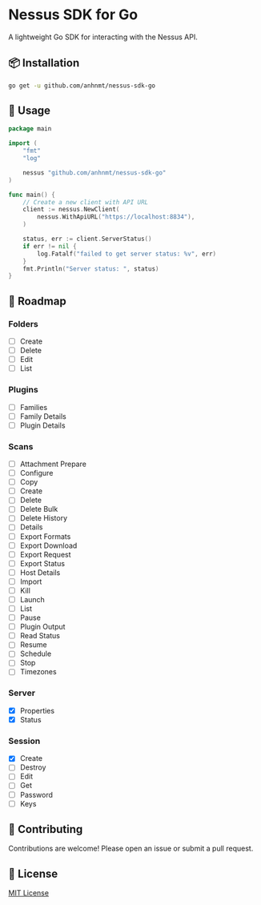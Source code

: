 # Nessus SDK for Go

A lightweight Go SDK for interacting with the Nessus API.

## 📦 Installation

```bash
go get -u github.com/anhnmt/nessus-sdk-go
````

## 🔧 Usage

```go
package main

import (
	"fmt"
	"log"

	nessus "github.com/anhnmt/nessus-sdk-go"
)

func main() {
	// Create a new client with API URL
	client := nessus.NewClient(
		nessus.WithApiURL("https://localhost:8834"),
	)

	status, err := client.ServerStatus()
	if err != nil {
		log.Fatalf("failed to get server status: %v", err)
	}
	fmt.Println("Server status: ", status)
}
```

## 📌 Roadmap

### Folders

- [ ] Create
- [ ] Delete
- [ ] Edit
- [ ] List

### Plugins

- [ ] Families
- [ ] Family Details
- [ ] Plugin Details

### Scans

- [ ] Attachment Prepare
- [ ] Configure
- [ ] Copy
- [ ] Create
- [ ] Delete
- [ ] Delete Bulk
- [ ] Delete History
- [ ] Details
- [ ] Export Formats
- [ ] Export Download
- [ ] Export Request
- [ ] Export Status
- [ ] Host Details
- [ ] Import
- [ ] Kill
- [ ] Launch
- [ ] List
- [ ] Pause
- [ ] Plugin Output
- [ ] Read Status
- [ ] Resume
- [ ] Schedule
- [ ] Stop
- [ ] Timezones

### Server

- [x] Properties
- [x] Status

### Session

- [x] Create
- [ ] Destroy
- [ ] Edit
- [ ] Get
- [ ] Password
- [ ] Keys

## 🤝 Contributing

Contributions are welcome! Please open an issue or submit a pull request.

## 📄 License

[MIT License](./LICENSE)